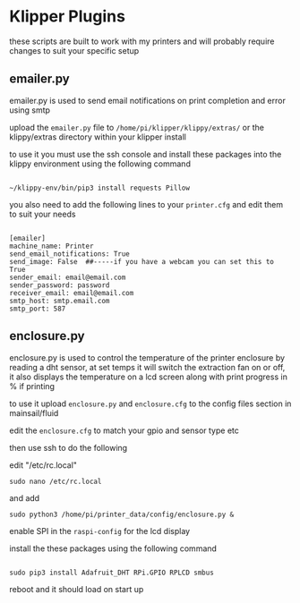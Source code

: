 # Klipper Plugins

these scripts are built to work with my printers and will probably require changes to suit your specific setup







## emailer.py

emailer.py is used to send email notifications on print completion and error using smtp

upload the `emailer.py` file to `/home/pi/klipper/klippy/extras/` or the klippy/extras directory within your klipper install


to use it you must use the ssh console and install these packages into the klippy environment using the following command

```

~/klippy-env/bin/pip3 install requests Pillow

```

you also need to add the following lines to your `printer.cfg` and edit them to suit your needs


```

[emailer]
machine_name: Printer
send_email_notifications: True
send_image: False  ##-----if you have a webcam you can set this to True
sender_email: email@email.com
sender_password: password
receiver_email: email@email.com
smtp_host: smtp.email.com
smtp_port: 587

```






## enclosure.py


enclosure.py is used to control the temperature of the printer enclosure by reading a dht sensor, at set temps it will switch the extraction fan on or off,
it also displays the temperature on a lcd screen along with print progress in % if printing

to use it upload `enclosure.py` and `enclosure.cfg` to the config files section in mainsail/fluid

edit the `enclosure.cfg` to match your gpio and sensor type etc


then use ssh to do the following


edit  "/etc/rc.local"

```
sudo nano /etc/rc.local

```

and add

```
sudo python3 /home/pi/printer_data/config/enclosure.py &

```

enable SPI in the `raspi-config` for the lcd display

install the these packages using the following command

```

sudo pip3 install Adafruit_DHT RPi.GPIO RPLCD smbus

```

reboot and it should load on start up
